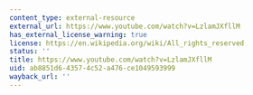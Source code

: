 ```yaml
---
content_type: external-resource
external_url: https://www.youtube.com/watch?v=LzlamJXfllM
has_external_license_warning: true
license: https://en.wikipedia.org/wiki/All_rights_reserved
status: ''
title: https://www.youtube.com/watch?v=LzlamJXfllM
uid: ab8851d6-4357-4c52-a476-ce1049593999
wayback_url: ''
---
```


